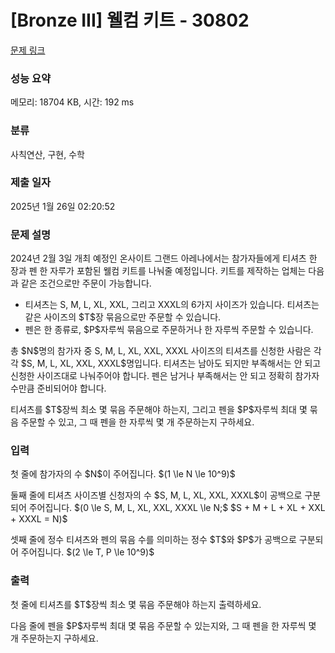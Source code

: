 # [Bronze III] 웰컴 키트 - 30802 

[문제 링크](https://www.acmicpc.net/problem/30802) 

### 성능 요약

메모리: 18704 KB, 시간: 192 ms

### 분류

사칙연산, 구현, 수학

### 제출 일자

2025년 1월 26일 02:20:52

### 문제 설명

<p>2024년 2월 3일 개최 예정인 온사이트 그랜드 아레나에서는 참가자들에게 티셔츠 한 장과 펜 한 자루가 포함된 웰컴 키트를 나눠줄 예정입니다. 키트를 제작하는 업체는 다음과 같은 조건으로만 주문이 가능합니다.</p>

<ul>
	<li>티셔츠는 S, M, L, XL, XXL, 그리고 XXXL의 6가지 사이즈가 있습니다. 티셔츠는 같은 사이즈의 $T$장 묶음으로만 주문할 수 있습니다.</li>
	<li>펜은 한 종류로, $P$자루씩 묶음으로 주문하거나 한 자루씩 주문할 수 있습니다.</li>
</ul>

<p>총 $N$명의 참가자 중 S, M, L, XL, XXL, XXXL 사이즈의 티셔츠를 신청한 사람은 각각 $S, M, L, XL, XXL, XXXL$명입니다. 티셔츠는 남아도 되지만 부족해서는 안 되고 신청한 사이즈대로 나눠주어야 합니다. 펜은 남거나 부족해서는 안 되고 정확히 참가자 수만큼 준비되어야 합니다.</p>

<p>티셔츠를 $T$장씩 최소 몇 묶음 주문해야 하는지, 그리고 펜을 $P$자루씩 최대 몇 묶음 주문할 수 있고, 그 때 펜을 한 자루씩 몇 개 주문하는지 구하세요.</p>

### 입력 

 <p>첫 줄에 참가자의 수 $N$이 주어집니다. $(1 \le N \le 10^9)$</p>

<p>둘째 줄에 티셔츠 사이즈별 신청자의 수 $S, M, L, XL, XXL, XXXL$이 공백으로 구분되어 주어집니다. $(0 \le S, M, L, XL, XXL, XXXL \le N;$ $S + M + L + XL + XXL + XXXL = N)$</p>

<p>셋째 줄에 정수 티셔츠와 펜의 묶음 수를 의미하는 정수 $T$와 $P$가 공백으로 구분되어 주어집니다. $(2 \le T, P \le 10^9)$</p>

### 출력 

 <p>첫 줄에 티셔츠를 $T$장씩 최소 몇 묶음 주문해야 하는지 출력하세요.</p>

<p>다음 줄에 펜을 $P$자루씩 최대 몇 묶음 주문할 수 있는지와, 그 때 펜을 한 자루씩 몇 개 주문하는지 구하세요.</p>

